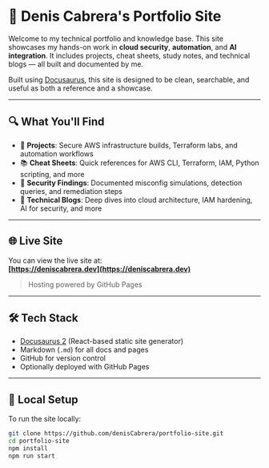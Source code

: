 # 🧠 Denis Cabrera's Portfolio Site

Welcome to my technical portfolio and knowledge base. This site showcases my hands-on work in **cloud security**, **automation**, and **AI integration**. It includes projects, cheat sheets, study notes, and technical blogs — all built and documented by me.

Built using [Docusaurus](https://docusaurus.io/), this site is designed to be clean, searchable, and useful as both a reference and a showcase.

---

## 🔍 What You'll Find

- 🚀 **Projects**: Secure AWS infrastructure builds, Terraform labs, and automation workflows
- 📚 **Cheat Sheets**: Quick references for AWS CLI, Terraform, IAM, Python scripting, and more
- 🧪 **Security Findings**: Documented misconfig simulations, detection queries, and remediation steps
- 📝 **Technical Blogs**: Deep dives into cloud architecture, IAM hardening, AI for security, and more

---

## 🌐 Live Site

You can view the live site at:  
**[https://deniscabrera.dev](https://deniscabrera.dev)**  

> Hosting powered by GitHub Pages

---

## 🛠 Tech Stack

- [Docusaurus 2](https://docusaurus.io/) (React-based static site generator)
- Markdown (`.md`) for all docs and pages
- GitHub for version control
- Optionally deployed with GitHub Pages

---

## 🧰 Local Setup

To run the site locally:

```bash
git clone https://github.com/denisCabrera/portfolio-site.git
cd portfolio-site
npm install
npm run start
